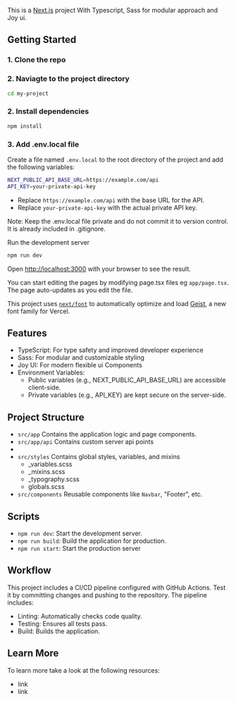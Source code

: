 This is a [Next.js](https://nextjs.org) project With Typescript, Sass for modular approach and Joy ui.

## Getting Started

### 1. Clone the repo

### 2. Naviagte to the project directory

```bash
cd my-project
```

### 2. Install dependencies

```bash
npm install
```

### 3. Add .env.local file

Create a file named `.env.local` to the root directory of the project and add the following variables:

```bash
NEXT_PUBLIC_API_BASE_URL=https://example.com/api
API_KEY=your-private-api-key
```

- Replace `https://example.com/api` with the base URL for the API.
- Replace `your-private-api-key` with the actual private API key.

Note: Keep the .env.local file private and do not commit it to version control. It is already included in .gitignore.

Run the development server

```bash
npm run dev
```

Open [http://localhost:3000](http://localhost:3000) with your browser to see the result.

You can start editing the pages by modifying page.tsx files eg `app/page.tsx`. The page auto-updates as you edit the file.

This project uses [`next/font`](https://nextjs.org/docs/app/building-your-application/optimizing/fonts) to automatically optimize and load [Geist](https://vercel.com/font), a new font family for Vercel.

## Features

- TypeScript: For type safety and improved developer experience
- Sass: For modular and customizable styling
- Joy UI: For modern flexible ui Components
- Environment Variables:
  - Public variables (e.g., NEXT_PUBLIC_API_BASE_URL) are accessible client-side.
  - Private variables (e.g., API_KEY) are kept secure on the server-side.

## Project Structure

- `src/app` Contains the application logic and page components.
- `src/app/api` Contains custom server api points
-
- `src/styles` Contains global styles, variables, and mixins
  - \_variables.scss
  - \_mixins.scss
  - \_typography.scss
  - globals.scss
- `src/components` Reusable components like `Navbar`, "Footer", etc.

## Scripts

- `npm run dev`: Start the development server.
- `npm run build`: Build the application for production.
- `npm run start`: Start the production server

## Workflow

This project includes a CI/CD pipeline configured with GitHub Actions. Test it by committing changes and pushing to the repository. The pipeline includes:

- Linting: Automatically checks code quality.
- Testing: Ensures all tests pass.
- Build: Builds the application.

## Learn More

To learn more take a look at the following resources:

- link
- link
